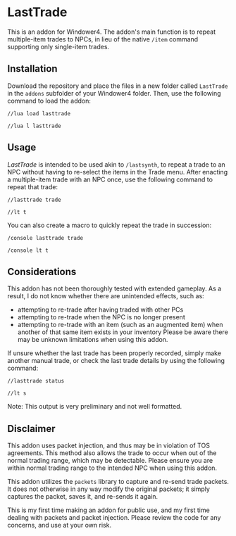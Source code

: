 # LastTrade

This is an addon for Windower4. The addon's main function is to repeat multiple-item trades to NPCs, in lieu of the native `/item` command supporting only single-item trades.

## Installation

Download the repository and place the files in a new folder called `LastTrade` in the `addons` subfolder of your Windower4 folder. Then, use the following command to load the addon:
```
//lua load lasttrade
```
```
//lua l lasttrade
```

## Usage

*LastTrade* is intended to be used akin to `/lastsynth`, to repeat a trade to an NPC without having to re-select the items in the Trade menu. After enacting a multiple-item trade with an NPC once, use the following command to repeat that trade:
```
//lasttrade trade
```
```
//lt t
```

You can also create a macro to quickly repeat the trade in succession:
```
/console lasttrade trade
```
```
/console lt t
```

## Considerations

This addon has not been thoroughly tested with extended gameplay. As a result, I do not know whether there are unintended effects, such as:
- attempting to re-trade after having traded with other PCs
- attempting to re-trade when the NPC is no longer present
- attempting to re-trade with an item (such as an augmented item) when another of that same item exists in your inventory
Please be aware there may be unknown limitations when using this addon.

If unsure whether the last trade has been properly recorded, simply make another manual trade, or check the last trade details by using the following command:
```
//lasttrade status
```
```
//lt s
```
Note: This output is very preliminary and not well formatted.

## Disclaimer

This addon uses packet injection, and thus may be in violation of TOS agreements. This method also allows the trade to occur when out of the normal trading range, which may be detectable. Please ensure you are within normal trading range to the intended NPC when using this addon.

This addon utilizes the `packets` library to capture and re-send trade packets. It does not otherwise in any way modify the original packets; it simply captures the packet, saves it, and re-sends it again.

This is my first time making an addon for public use, and my first time dealing with packets and packet injection. Please review the code for any concerns, and use at your own risk.
